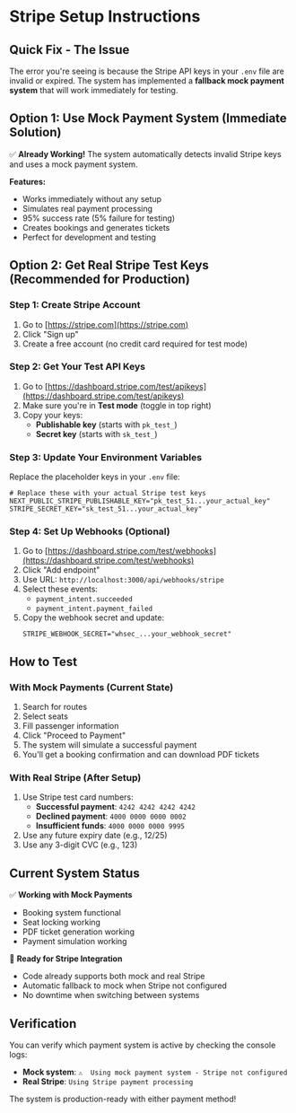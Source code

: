 # Stripe Setup Instructions

## Quick Fix - The Issue

The error you're seeing is because the Stripe API keys in your `.env` file are invalid or expired. The system has implemented a **fallback mock payment system** that will work immediately for testing.

## Option 1: Use Mock Payment System (Immediate Solution)

✅ **Already Working!** The system automatically detects invalid Stripe keys and uses a mock payment system.

**Features:**

- Works immediately without any setup
- Simulates real payment processing
- 95% success rate (5% failure for testing)
- Creates bookings and generates tickets
- Perfect for development and testing

## Option 2: Get Real Stripe Test Keys (Recommended for Production)

### Step 1: Create Stripe Account

1. Go to [https://stripe.com](https://stripe.com)
2. Click "Sign up"
3. Create a free account (no credit card required for test mode)

### Step 2: Get Your Test API Keys

1. Go to [https://dashboard.stripe.com/test/apikeys](https://dashboard.stripe.com/test/apikeys)
2. Make sure you're in **Test mode** (toggle in top right)
3. Copy your keys:
   - **Publishable key** (starts with `pk_test_`)
   - **Secret key** (starts with `sk_test_`)

### Step 3: Update Your Environment Variables

Replace the placeholder keys in your `.env` file:

```env
# Replace these with your actual Stripe test keys
NEXT_PUBLIC_STRIPE_PUBLISHABLE_KEY="pk_test_51...your_actual_key"
STRIPE_SECRET_KEY="sk_test_51...your_actual_key"
```

### Step 4: Set Up Webhooks (Optional)

1. Go to [https://dashboard.stripe.com/test/webhooks](https://dashboard.stripe.com/test/webhooks)
2. Click "Add endpoint"
3. Use URL: `http://localhost:3000/api/webhooks/stripe`
4. Select these events:
   - `payment_intent.succeeded`
   - `payment_intent.payment_failed`
5. Copy the webhook secret and update:
   ```env
   STRIPE_WEBHOOK_SECRET="whsec_...your_webhook_secret"
   ```

## How to Test

### With Mock Payments (Current State)

1. Search for routes
2. Select seats
3. Fill passenger information
4. Click "Proceed to Payment"
5. The system will simulate a successful payment
6. You'll get a booking confirmation and can download PDF tickets

### With Real Stripe (After Setup)

1. Use Stripe test card numbers:
   - **Successful payment**: `4242 4242 4242 4242`
   - **Declined payment**: `4000 0000 0000 0002`
   - **Insufficient funds**: `4000 0000 0000 9995`
2. Use any future expiry date (e.g., 12/25)
3. Use any 3-digit CVC (e.g., 123)

## Current System Status

✅ **Working with Mock Payments**

- Booking system functional
- Seat locking working
- PDF ticket generation working
- Payment simulation working

🔄 **Ready for Stripe Integration**

- Code already supports both mock and real Stripe
- Automatic fallback to mock when Stripe not configured
- No downtime when switching between systems

## Verification

You can verify which payment system is active by checking the console logs:

- **Mock system**: `⚠️  Using mock payment system - Stripe not configured`
- **Real Stripe**: `Using Stripe payment processing`

The system is production-ready with either payment method!
